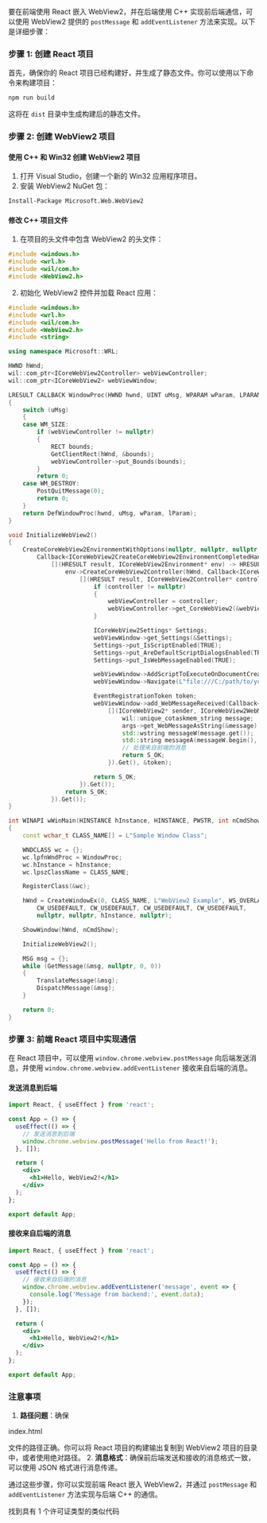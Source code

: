 要在前端使用 React 嵌入 WebView2，并在后端使用 C++ 实现前后端通信，可以使用 WebView2 提供的 `postMessage` 和 `addEventListener` 方法来实现。以下是详细步骤：

### 步骤 1: 创建 React 项目

首先，确保你的 React 项目已经构建好，并生成了静态文件。你可以使用以下命令来构建项目：

```bash
npm run build
```

这将在 `dist` 目录中生成构建后的静态文件。

### 步骤 2: 创建 WebView2 项目

#### 使用 C++ 和 Win32 创建 WebView2 项目

1. 打开 Visual Studio，创建一个新的 Win32 应用程序项目。
2. 安装 WebView2 NuGet 包：

```bash
Install-Package Microsoft.Web.WebView2
```

#### 修改 C++ 项目文件

1. 在项目的头文件中包含 WebView2 的头文件：

```cpp
#include <windows.h>
#include <wrl.h>
#include <wil/com.h>
#include <WebView2.h>
```

2. 初始化 WebView2 控件并加载 React 应用：

```cpp
#include <windows.h>
#include <wrl.h>
#include <wil/com.h>
#include <WebView2.h>
#include <string>

using namespace Microsoft::WRL;

HWND hWnd;
wil::com_ptr<ICoreWebView2Controller> webViewController;
wil::com_ptr<ICoreWebView2> webViewWindow;

LRESULT CALLBACK WindowProc(HWND hwnd, UINT uMsg, WPARAM wParam, LPARAM lParam)
{
    switch (uMsg)
    {
    case WM_SIZE:
        if (webViewController != nullptr)
        {
            RECT bounds;
            GetClientRect(hWnd, &bounds);
            webViewController->put_Bounds(bounds);
        }
        return 0;
    case WM_DESTROY:
        PostQuitMessage(0);
        return 0;
    }
    return DefWindowProc(hwnd, uMsg, wParam, lParam);
}

void InitializeWebView2()
{
    CreateCoreWebView2EnvironmentWithOptions(nullptr, nullptr, nullptr,
        Callback<ICoreWebView2CreateCoreWebView2EnvironmentCompletedHandler>(
            [](HRESULT result, ICoreWebView2Environment* env) -> HRESULT {
                env->CreateCoreWebView2Controller(hWnd, Callback<ICoreWebView2CreateCoreWebView2ControllerCompletedHandler>(
                    [](HRESULT result, ICoreWebView2Controller* controller) -> HRESULT {
                        if (controller != nullptr)
                        {
                            webViewController = controller;
                            webViewController->get_CoreWebView2(&webViewWindow);
                        }

                        ICoreWebView2Settings* Settings;
                        webViewWindow->get_Settings(&Settings);
                        Settings->put_IsScriptEnabled(TRUE);
                        Settings->put_AreDefaultScriptDialogsEnabled(TRUE);
                        Settings->put_IsWebMessageEnabled(TRUE);

                        webViewWindow->AddScriptToExecuteOnDocumentCreated(L"window.chrome.webview.addEventListener('message', event => { console.log(event.data); });", nullptr);
                        webViewWindow->Navigate(L"file:///C:/path/to/your/react-app/dist/index.html");

                        EventRegistrationToken token;
                        webViewWindow->add_WebMessageReceived(Callback<ICoreWebView2WebMessageReceivedEventHandler>(
                            [](ICoreWebView2* sender, ICoreWebView2WebMessageReceivedEventArgs* args) -> HRESULT {
                                wil::unique_cotaskmem_string message;
                                args->get_WebMessageAsString(&message);
                                std::wstring messageW(message.get());
                                std::string messageA(messageW.begin(), messageW.end());
                                // 处理来自前端的消息
                                return S_OK;
                            }).Get(), &token);

                        return S_OK;
                    }).Get());
                return S_OK;
            }).Get());
}

int WINAPI wWinMain(HINSTANCE hInstance, HINSTANCE, PWSTR, int nCmdShow)
{
    const wchar_t CLASS_NAME[] = L"Sample Window Class";

    WNDCLASS wc = {};
    wc.lpfnWndProc = WindowProc;
    wc.hInstance = hInstance;
    wc.lpszClassName = CLASS_NAME;

    RegisterClass(&wc);

    hWnd = CreateWindowEx(0, CLASS_NAME, L"WebView2 Example", WS_OVERLAPPEDWINDOW,
        CW_USEDEFAULT, CW_USEDEFAULT, CW_USEDEFAULT, CW_USEDEFAULT,
        nullptr, nullptr, hInstance, nullptr);

    ShowWindow(hWnd, nCmdShow);

    InitializeWebView2();

    MSG msg = {};
    while (GetMessage(&msg, nullptr, 0, 0))
    {
        TranslateMessage(&msg);
        DispatchMessage(&msg);
    }

    return 0;
}
```

### 步骤 3: 前端 React 项目中实现通信

在 React 项目中，可以使用 `window.chrome.webview.postMessage` 向后端发送消息，并使用 `window.chrome.webview.addEventListener` 接收来自后端的消息。

#### 发送消息到后端

```jsx
import React, { useEffect } from 'react';

const App = () => {
  useEffect(() => {
    // 发送消息到后端
    window.chrome.webview.postMessage('Hello from React!');
  }, []);

  return (
    <div>
      <h1>Hello, WebView2!</h1>
    </div>
  );
};

export default App;
```

#### 接收来自后端的消息

```jsx
import React, { useEffect } from 'react';

const App = () => {
  useEffect(() => {
    // 接收来自后端的消息
    window.chrome.webview.addEventListener('message', event => {
      console.log('Message from backend:', event.data);
    });
  }, []);

  return (
    <div>
      <h1>Hello, WebView2!</h1>
    </div>
  );
};

export default App;
```

### 注意事项

1. **路径问题**：确保 

index.html

 文件的路径正确。你可以将 React 项目的构建输出复制到 WebView2 项目的目录中，或者使用绝对路径。
2. **消息格式**：确保前后端发送和接收的消息格式一致，可以使用 JSON 格式进行消息传递。

通过这些步骤，你可以实现前端 React 嵌入 WebView2，并通过 `postMessage` 和 `addEventListener` 方法实现与后端 C++ 的通信。

找到具有 1 个许可证类型的类似代码